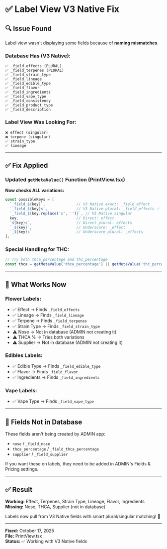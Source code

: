 # ✅ Label View V3 Native Fix

## 🔍 Issue Found

Label view wasn't displaying some fields because of **naming mismatches**.

### Database Has (V3 Native):
```
✅ _field_effects (PLURAL)
✅ _field_terpenes (PLURAL)
✅ _field_strain_type
✅ _field_lineage
✅ _field_edible_type
✅ _field_flavor
✅ _field_ingredients
✅ _field_vape_type
✅ _field_consistency
✅ _field_product_type
✅ _field_description
```

### Label View Was Looking For:
```
❌ effect (singular)
❌ terpene (singular)
✅ strain_type
✅ lineage
```

---

## ✅ Fix Applied

### Updated `getMetaValue()` Function (PrintView.tsx)

**Now checks ALL variations:**
```typescript
const possibleKeys = [
  `_field_${key}`,              // V3 Native exact: _field_effect
  `_field_${key}s`,             // V3 Native plural: _field_effects ✅
  `_field_${key.replace('s', '')}`, // V3 Native singular
  key,                          // Direct: effect
  `${key}s`,                    // Direct plural: effects
  `_${key}`,                    // Underscore: _effect
  `_${key}s`                    // Underscore plural: _effects
];
```

### Special Handling for THC:
```typescript
// Try both thca_percentage and thc_percentage
const thca = getMetaValue('thca_percentage') || getMetaValue('thc_percentage');
```

---

## 🎯 What Works Now

### Flower Labels:
- ✅ Effect → Finds `_field_effects`
- ✅ Lineage → Finds `_field_lineage`
- ✅ Terpene → Finds `_field_terpenes`
- ✅ Strain Type → Finds `_field_strain_type`
- ⚠️ Nose → Not in database (ADMIN not creating it)
- ⚠️ THCA % → Tries both variations
- ⚠️ Supplier → Not in database (ADMIN not creating it)

### Edibles Labels:
- ✅ Edible Type → Finds `_field_edible_type`
- ✅ Flavor → Finds `_field_flavor`
- ✅ Ingredients → Finds `_field_ingredients`

### Vape Labels:
- ✅ Vape Type → Finds `_field_vape_type`

---

## 📝 Fields Not in Database

These fields aren't being created by ADMIN app:
- `nose` / `_field_nose`
- `thca_percentage` / `_field_thca_percentage`
- `supplier` / `_field_supplier`

If you want these on labels, they need to be added in ADMIN's Fields & Pricing settings.

---

## ✅ Result

**Working:** Effect, Terpenes, Strain Type, Lineage, Flavor, Ingredients  
**Missing:** Nose, THCA, Supplier (not in database)  

Labels now pull from V3 Native fields with smart plural/singular matching! 🎉

---

**Fixed:** October 17, 2025  
**File:** PrintView.tsx  
**Status:** ✅ Working with V3 Native fields

